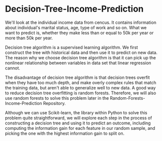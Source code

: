 # Decision-Tree-Income-Prediction

We'll look at the individual income data from cencus. It contains information about individual's marital status, age, type of work and so on. What we want to predict is, whether they make less than or equal to 50k per year or more than 50k per year.

Decision tree algorithm is a supervised learning algorithm. We first construct the tree with historical data and then use it to predict on new data. The reason why we choose decision tree algorithm is that it can pick up the nonlinear relationship between variables in data set that linear regression cannot. 

The disadvantage of decision tree algorithm is that decision trees overfit when they have too much depth, and make overly complex rules that match the training data, but aren't able to generalize well to new data. A good way to reduce decision tree overfitting is random forests. Therefore, we will also use random forests to solve this problem later in the Random-Forests-Income-Prediction Repository.

Although we can use Scikit-learn, the library within Python to solve this problem quite straightforward, we will explore each step in the process of constructing a decision tree and using it to predict an outcome, including computing the information gain for each feature in our random sample, and picking the one with the highest information gain to split on.

